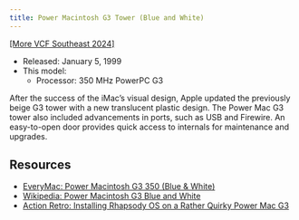 ```yaml
---
title: Power Macintosh G3 Tower (Blue and White)
---
```


[[More VCF Southeast 2024]](/computers/vcfse2024)

- Released: January 5, 1999
- This model:
  - Processor: 350 MHz PowerPC G3

After the success of the iMac’s visual design, Apple updated the previously beige G3 tower with a new translucent plastic design. The Power Mac G3 tower also included advancements in ports, such as USB and Firewire. An easy-to-open door provides quick access to internals for maintenance and upgrades.

## Resources

- [EveryMac: Power Macintosh G3 350 (Blue & White)](https://everymac.com/systems/apple/powermac_g3/specs/powermac_g3_350_bl.html)
- [Wikipedia: Power Macintosh G3 Blue and White](https://en.wikipedia.org/wiki/Power_Macintosh_G3#Blue_and_White)
- [Action Retro: Installing Rhapsody OS on a Rather Quirky Power Mac G3](https://youtu.be/MzwM_LjLRgM)
